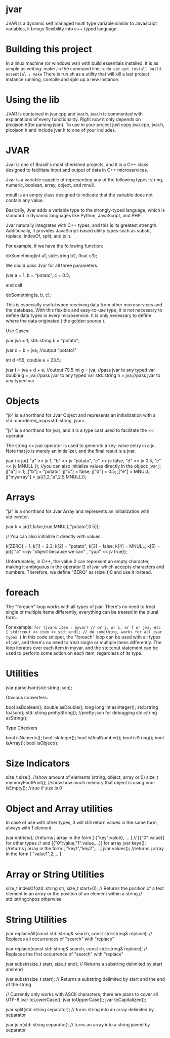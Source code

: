 # jvar
JVAR is a dynamic self managed multi type variable similar to Javascript variables, it brings flexibility into c++ typed language.

# Building this project
In a linux machine (or windows wsl) with build essentials installed, it is as simple as writing: make  ,in the command line.
``sudo apt-get install build-essential ;
make``
There is run.sh as a utility that will kill a last project instance running, compile and spin up a new instance.

# Using the lib
JVAR is contained in jvar.cpp and jvar.h, jvar.h is commented with explanations of every functionality. Right now it only depends on picojson.h(for parsing json).
To use in your project just copy jvar.cpp, jvar.h, picojson.h and include jvar.h to one of your includes.

# JVAR

Jvar is one of Brasili's most cherished projects, and it is a C++ class designed to facilitate input and output of data in C++ microservices.

Jvar is a variable capable of representing any of the following types: string, numeric, boolean, array, object, and mnull.

mnull is an empty class designed to indicate that the variable does not contain any value.

Basically, Jvar adds a variable type to the strongly-typed language, which is standard in dynamic languages like Python, JavaScript, and PHP.

Jvar naturally integrates with C++ types, and this is its greatest strength. Additionally, it provides JavaScript-based utility types such as substr, replace, indexOf, split, and join.

For example, if we have the following function:

doSomething(int a1, std::string b2, float c3);


We could pass Jvar for all three parameters.

jvar a = 1, b = “potato”, c = 0.5;


and call

doSomething(a, b, c);

This is especially useful when receiving data from other microservices and the database. With this flexible and easy-to-use type, it is not necessary to define data types in every microservice. It is only necessary to define where the data originated ( the golden source ).

Use Cases:

jvar jva = 1;
std::string b = "potato";

jvar c = b + jva; //output "potato1"

int  d =55;
double e = 23.5;

jvar f = jva + d + e; //output 79.5
int g = jva; //pass jvar to any typed var
double g = jva;//pass jvar to any typed var
std::string h = jva;//pass jvar to any typed var


# Objects

"jo" is a shorthand for Jvar Object and represents an initialization with a std::unordered_map<std::string, jvar>.

"jv" is a shorthand for jvar, and it is a type cast used to facilitate the << operator.

The string << jvar operator is used to generate a key-value entry in a jo. Note that jo is merely an initializer, and the final result is a jvar.

jvar i = jo({
"a" << jv 1,
"b" << jv "potato",
"c" << jv false,
"d" << jv 0.5,
"e" << jv MNULL
});
//you can also initialize values directly in the object:
jvar j;
j["a"] = 1;
j["b"] = "potato";
j["c"] = false;
j["d"] = 0.5;
j["e"] = MNULL;
j["myarray"] = ja({1,2,"a",2.5,MNULL});


# Arrays

"ja" is a shorthand for Jvar Array and represents an initialization with std::vector<jvar>.

jvar k = ja({1,false,true,MNULL,"potato",0.5});

// You can also initialize it directly with values:

k[ZERO] = 1;
k[1] = 2.3;
k[2] = "potato";
k[3] = false;
k[4] = MNULL;
k[5] = jo({ "a" <<jv "object because we can" , "yup" << jv true});


Unfortunately, in C++, the value 0 can represent an empty character, making it ambiguous in the operator [] of jvar which accepts characters and numbers. Therefore, we define "ZERO" as (size_t)0 and use it instead.

# foreach 

The "foreach" loop works with all types of jvar. There's no need to treat single or multiple items differently, everything can be treated in the plural form.

For example:
`
for (jvar& item : myvar) // or j, or i, or f or jva, etc
{
  std::cout << item << std::endl;
  // do something, works for all jvar types
}
`
In this code snippet, the "foreach" loop can be used with all types of jvar, and there's no need to treat single or multiple items differently. The loop iterates over each item in myvar, and the std::cout statement can be used to perform some action on each item, regardless of its type.

# Utilities

jvar parseJson(std::string json);

Obvious converters:

bool asBoolean();
double asDouble();
long long int asInteger();
std::string toJson();
std::string prettyString(); //pretty json for debugging
std::string asString();


Type Checkers

bool isNumeric();
bool isInteger();
bool isRealNumber();
bool isString();
bool isArray();
bool isObject();


# Size Indicators

size_t size(); //show amount of elements (string, object, array or 0)
size_t memoryFootPrint(); //show how much memory that object is using
bool isEmpty(); //true if size is 0


# Object and Array utilities

In case of use with other types, it will still return values in the same form, always with 1 element.

jvar entries(); //returns j array in the form [ {"key":value}, ... ]
// [{"0":value}] for other types
// and [{"0":value,"1":value,...}] for array
jvar keys(); //returns j array in the form [ "key1","key2",... ]
jvar values(); //returns j array in the form [ "value1",2,... ]


# Array or String Utilities

size_t indexOf(std::string str, size_t start=0);
// Returns the position of a text element in an array or the position of an element within a string
// std::string::npos otherwise


# String Utilities

jvar replaceAll(const std::string& search, const std::string& replace);
// Replaces all occurrences of "search" with "replace"

jvar replace(const std::string& search, const std::string& replace);
// Replaces the first occurrence of "search" with "replace"

jvar substr(size_t start, size_t end);
// Returns a substring delimited by start and end

jvar substr(size_t start);
// Returns a substring delimited by start and the end of the string

// Currently only works with ASCII characters, there are plans to cover all UTF-8
jvar toLowerCase();
jvar toUpperCase();
jvar toCapitalized();


jvar split(std::string separator); // turns string into an array delimited by separator

jvar join(std::string separator); // turns an array into a string joined by separator
